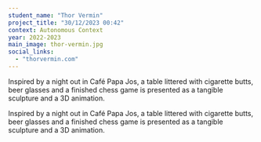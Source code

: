 ```yaml
---
student_name: "Thor Vermin"
project_title: "30/12/2023 00:42"
context: Autonomous Context
year: 2022-2023
main_image: thor-vermin.jpg
social_links:
  - "thorvermin.com"
---
```

Inspired by a night out in Café Papa Jos, a table littered with cigarette butts, beer glasses and a finished chess game is presented as a tangible sculpture and a 3D animation.

Inspired by a night out in Café Papa Jos, a table littered with cigarette butts, beer glasses and a finished chess game is presented as a tangible sculpture and a 3D animation.